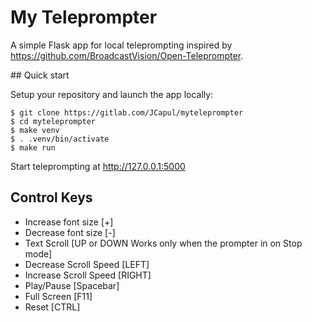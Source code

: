 # My Teleprompter

A simple Flask app for local teleprompting inspired by https://github.com/BroadcastVision/Open-Teleprompter.

## Quick start

Setup your repository and launch the app locally:
```
$ git clone https://gitlab.com/JCapul/myteleprompter
$ cd myteleprompter
$ make venv
$ . .venv/bin/activate
$ make run
```
Start teleprompting at http://127.0.0.1:5000

## Control Keys
* Increase font size [+]
* Decrease font size [-]
* Text Scroll [UP or DOWN Works only when the prompter in on Stop mode]
* Decrease Scroll Speed [LEFT]
* Increase Scroll Speed [RIGHT]
* Play/Pause [Spacebar]
* Full Screen [F11]
* Reset [CTRL]
